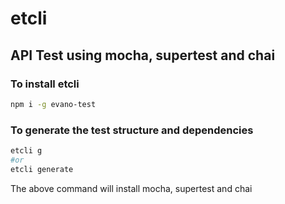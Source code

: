 # etcli

## API Test using mocha, supertest and chai


### To install etcli
```sh
npm i -g evano-test
```
### To generate the test structure and dependencies
```sh
etcli g
#or
etcli generate
```
The above command will install mocha, supertest and chai